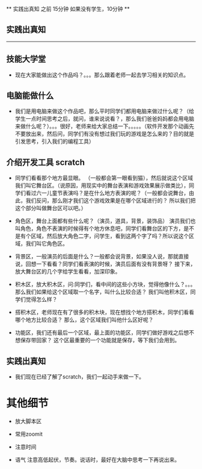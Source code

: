 
** 实践出真知  之前   15分钟   如果没有学生，10分钟 **

## 实践出真知

----------------------------------------------------
## 技能大学堂
* 现在大家能做出这个作品吗？。。。那么跟着老师一起去学习相关的知识点。

## 电脑能做什么
* 我们是用电脑来做这个作品吧，那么平时同学们都用电脑来做过什么呢？（给学生一点时间思考之后，就问，谁来说说看？，那么我们爸爸妈妈都会用电脑来做什么呢？）。。。很好，老师来给大家总结一下。。。。。（软件开发那个动画先不要放出来，然后问，同学们有没有想过我们玩的游戏是怎么来的？目的就是引发思考，引入我们的编程工具）

## 介绍开发工具 scratch
* 同学们看看那个地方最显眼。  （一般都会第一眼看到猫），然后就说这个区域我们叫它舞台区。（说原因，用现实中的舞台表演和游戏效果展示做类比），同学们看过六一儿童节表演吗？是在什么地方表演的呢？（一般都会说舞台，由此，我们反问，那么刚才我们这个游戏效果是在哪个区域进行的？   所以我们把这个部分叫做舞台区可以吧。）

* 角色区，舞台上面都有些什么呢？（演员，道具，背景，装饰品） 演员我们也叫角色，角色不表演的时候得有个地方休息吧，同学们看舞台区的下方，是不是有个区域，然后放大角色二字，问学生，看到这两个字了吗？所以说这个区域，我们叫它角色区。

* 背景区，一般演员的后面是什么？一般都会说背景，如果没人说，那就直接说，回想一下看看？同学们看表演的时候，演员后面有没有背景呀？  接下来，放大舞台区的几个字给学生看看，加深印象。

* 积木区，放大积木区，问:同学们，看中间的这些小方块，觉得他像什么？。。。那么我们如果给这个区域取一个名字，叫什么比较合适？   我们叫他积木区，同学们觉得怎么样？

* 搭积木区，老师现在有了很多的积木块，现在想找个地方搭积木，同学们看看哪个地方比较合适？  那么，这个区域我们叫他什么区好呢？  

* 功能区，我们还有最后一个区域，最上面的功能区，同学们做好游戏之后想不想保存带回家？ 这个区最重要的一个功能就是保存，等下我们会用到。

## 实践出真知 
* 我们现在已经了解了scratch，我们一起动手来做一下。

# 其他细节
* 放大脚本区
* 常用zoomit
* 注意时间

* 语气 注意高低起伏，节奏。说话时，最好在大脑中思考一下再说出来。
